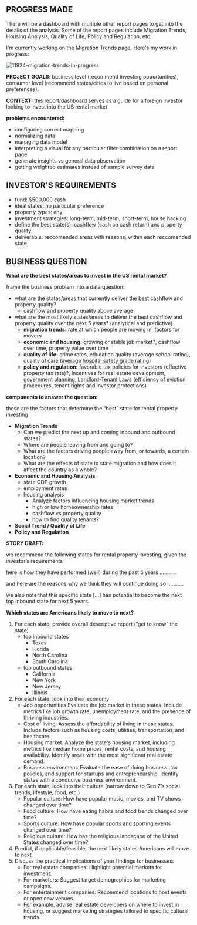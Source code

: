 ## PROGRESS MADE

There will be a dashboard with multiple other report pages to get into the details of the analysis.
Some of the report pages include Migration Trends, Housing Analysis, Quality of Life, Policy and Regulation, etc.

I'm currently working on the Migration Trends page. Here's my work in progress: 

![11924-migration-trends-in-progress](https://github.com/ntran0429/real-estate-project/assets/50929072/c66cfcdc-251c-4e79-861d-202fcf6fd4f8)


**PROJECT GOALS**: business level (recommend investing opportunities), consumer level (recommend states/cities to live based on personal preferences).

**CONTEXT:** this report/dashboard serves as a guide for a foreign investor looking to invest into the US rental market

**problems encountered:**

- configuring correct mapping
- normalizing data
- managing data model
- interpreting a visual for any particular filter combination on a report page
- generate insights vs general data observation
- getting weighted estimates instead of sample survey data


## INVESTOR'S REQUIREMENTS

- fund: $500,000 cash
- ideal states: no particular preference
- property types: any
- investment strategies: long-term, mid-term, short-term, house hacking
- define the best state(s): cashflow (cash on cash return) and property quality
- deliverable: reccomended areas with reasons, within each reccomended state

## BUSINESS QUESTION 

**What are the best states/areas to invest in the US rental market?**

frame the business problem into a data question:

- what are the states/areas that currently deliver the best cashflow and property quality?
    - cashflow and property quality above average
- what are the most likely states/areas to deliver the best cashflow and property quality over the next 5 years? (analytical and predictive)
    - **migration trends:** rate at which people are moving in, factors for movers
    - **economic and housing:** growing or stable job market?, cashflow over time, property value over time
    - **quality of life:** crime rates, education quality (average school rating), quality of care ([average hospital safety grade rating](https://www.hospitalsafetygrade.org/search?findBy=state&zip_code=&city=&state_prov=TX&hospital=))
    - **policy and regulation:** favorable tax policies for investors (effective property tax rate)?, incentives for real estate development, government planning, Landlord-Tenant Laws (efficiency of eviction procedures, tenant rights and investor protections)

**components to answer the question:**

these are the factors that determine the “best” state for rental property investing

- **Migration Trends**
    - Can we predict the next up and coming inbound and outbound states?
    - Where are people leaving from and going to?
    - What are the factors driving people away from, or towards, a certain location?
    - What are the effects of state to state migration and how does it affect the country as a whole?
- **Economic and Housing Analysis**
    - state GDP growth
    - employment rates
    - housing analysis
        - Analyze factors influencing housing market trends
        - high or low homeownership rates
        - cashflow vs property quality
        - how to find quality tenants?
- **Social Trend / Quality of Life**
- **Policy and Regulation**

****************************STORY DRAFT:**************************** 

we recommend the following states for rental property investing, given the investor’s requirements

here is how they have performed (well) during the past 5 years ………..

and here are the reasons why we think they will continue doing so ………..

we also note that this specific state […] has potential to become the next top inbound state for next 5 years



**Which states are Americans likely to move to next?**

1. For each state, provide overall descriptive report (”get to know” the state)
    - top inbound states
        - Texas
        - Florida
        - North Carolina
        - South Carolina
    - top outbound states
        - California
        - New York
        - New Jersey
        - Illinois
2. For each state, look into their economy
    - Job opportunities Evaluate the job market in these states. Include metrics like job growth rate, unemployment rate, and the presence of thriving industries.
    - Cost of living: Assess the affordability of living in these states. Include factors such as housing costs, utilities, transportation, and healthcare.
    - Housing market: Analyze the state's housing market, including metrics like median home prices, rental costs, and housing availability. Identify areas with the most significant real estate demand.
    - Business environment: Evaluate the ease of doing business, tax policies, and support for startups and entrepreneurship. Identify states with a conducive business environment.
3. For each state, look into their culture (narrow down to Gen Z’s social trends, lifestyle, food, etc.)
    - Popular culture: How have popular music, movies, and TV shows changed over time?
    - Food culture: How have eating habits and food trends changed over time?
    - Sports culture: How have popular sports and sporting events changed over time?
    - Religious culture: How has the religious landscape of the United States changed over time?
4. Predict, if applicable/feasible, the next likely states Americans will move to next
5. Discuss the practical implications of your findings for businesses:
    - For real estate companies: Highlight potential markets for investment.
    - For marketers: Suggest target demographics for marketing campaigns.
    - For entertainment companies: Recommend locations to host events or open new venues.
    - For example, advise real estate developers on where to invest in housing, or suggest marketing strategies tailored to specific cultural trends.
